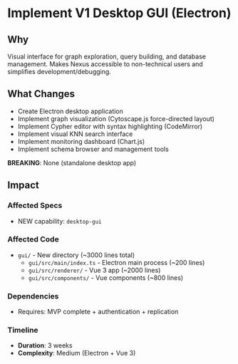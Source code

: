 # Implement V1 Desktop GUI (Electron)

## Why

Visual interface for graph exploration, query building, and database management. Makes Nexus accessible to non-technical users and simplifies development/debugging.

## What Changes

- Create Electron desktop application
- Implement graph visualization (Cytoscape.js force-directed layout)
- Implement Cypher editor with syntax highlighting (CodeMirror)
- Implement visual KNN search interface
- Implement monitoring dashboard (Chart.js)
- Implement schema browser and management tools

**BREAKING**: None (standalone desktop app)

## Impact

### Affected Specs
- NEW capability: `desktop-gui`

### Affected Code
- `gui/` - New directory (~3000 lines total)
  - `gui/src/main/index.ts` - Electron main process (~200 lines)
  - `gui/src/renderer/` - Vue 3 app (~2000 lines)
  - `gui/src/components/` - Vue components (~800 lines)

### Dependencies
- Requires: MVP complete + authentication + replication

### Timeline
- **Duration**: 3 weeks
- **Complexity**: Medium (Electron + Vue 3)

